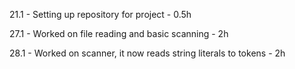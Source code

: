 21.1 - Setting up repository for project - 0.5h

27.1 - Worked on file reading and basic scanning - 2h

28.1 - Worked on scanner, it now reads string literals to tokens - 2h
